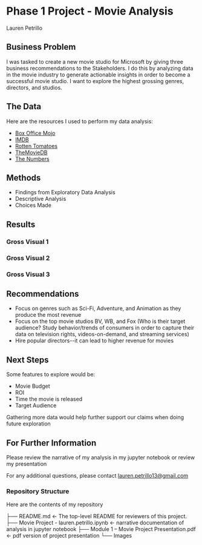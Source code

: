 # Phase 1 Project - Movie Analysis

Lauren Petrillo

## Business Problem

I was tasked to create a new movie studio for Microsoft by giving three business recommendations to the Stakeholders. I do this by analyzing data in the movie industry to generate actionable insights in order to become a successful movie studio. I want to explore the highest grossing genres, directors, and studios.

## The Data

Here are the resources I used to perform my data analysis:

* [Box Office Mojo](https://www.boxofficemojo.com/)
* [IMDB](https://www.imdb.com/)
* [Rotten Tomatoes](https://www.rottentomatoes.com/)
* [TheMovieDB](https://www.themoviedb.org/)
* [The Numbers](https://www.the-numbers.com/)


##  Methods

* Findings from Exploratory Data Analysis
* Descriptive Analysis
* Choices Made

## Results

### Gross Visual 1

### Gross Visual 2

### Gross Visual 3

## Recommendations

* Focus on genres such as Sci-Fi, Adventure, and Animation as they produce the most revenue
* Focus on the top movie studios BV, WB, and Fox (Who is their target audience? Study behavior/trends of consumers in order to capture their data on television rights, videos-on-demand, and streaming services)
* Hire popular directors--it can lead to higher revenue for movies

## Next Steps

Some features to explore would be:
* Movie Budget
* ROI
* Time the movie is released
* Target Audience

Gathering more data would help further support our claims when doing future exploration

## For Further Information

Please review the narrative of my analysis in my jupyter notebook or review my presentation

For any additional questions, please contact lauren.petrillo13@gmail.com

### Repository Structure

Here are the contents of my repository

├── README.md                       <- The top-level README for reviewers of this project.
├── Movie Project - lauren.petrillo.ipynb             <- narrative documentation of analysis in jupyter notebook
├── Module 1 – Movie Project Presentation.pdf                <- pdf version of project presentation
└── Images
    




